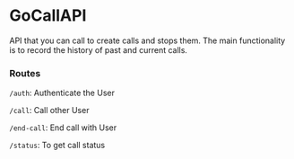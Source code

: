# GoCallAPI
API that you can call to create calls and stops them.
The main functionality is to record the history of past and current calls. 

### Routes
`/auth`: Authenticate the User

`/call`: Call other User

`/end-call`: End call with User

`/status`: To get call status
